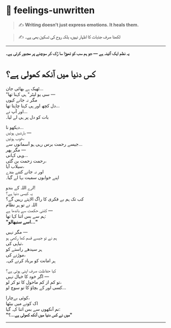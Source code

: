 # 🌿 feelings-unwritten

> ✍️ **Writing doesn’t just express emotions. It heals them.**

> ✍️ **لکھنا صرف جذبات کا اظہار نہیں، بلکہ روح کی تسکین بھی ہے۔**  
---
**یہ نظم ایک آئینہ ہے — جو ہم سب کو تھوڑا سا رُک کر سوچنے پر مجبور کرتی ہے۔**  

# کس دنیا میں آنکھ کھولی ہے؟

ٹھیک ہے بھائی جان…  
"سی یو لیٹر" ہی کہنا تھا —  
مگر نہ جانے کیوں  
دل کچھ اور ہی کہنا چاہتا تھا…  
اور آپ نے…  
بات کو دل پر ہی لے لیا۔  

دیکھو نا…  
بارشیں ہوئیں —  
خوب ہوئیں،  
جیسے رحمت برس رہی ہو آسمانوں سے…  
مگر پھر —  
وہی کہانی…  
رحمت زحمت بن گئی،  
سیلاب آیا،  
اور نہ جانے کتنے بندے  
اپنے خوابوں سمیت بہا لے گیا۔  

ارے اللہ کے بندو!  
یہ کیسی دنیا ہے؟  
کب تک ہم بے فکری کا راگ الاپتے رہیں گے؟  
اللہ نے تو ہر نظام  
کتنی حکمت سے باندھا ہے —  
ہم سے بس اتنا کہا تھا:  
**"اسے سنبھالو…"**  

مگر نہیں —  
ہم نے تو جیسے قسم کھا رکھی ہو  
تباہی کی،  
ہر سیدھے راستے کو  
موڑنے کی،  
ہر امانت کو برباد کرنے کی۔  

کیا حفاظت صرف اپنی ہوتی ہے؟  
اگر خود کا خیال نہیں —  
تو کم از کم ماحول کا تو کر لو،  
کسی اور کے بچاؤ کا تو سوچ لو…  

کوئی بےچارا،  
اک کونے میں بیٹھا  
نم آنکھوں سے بس اتنا کہہ گیا:  
**"میں نے کس دنیا میں آنکھ کھولی ہے…؟"**

---
